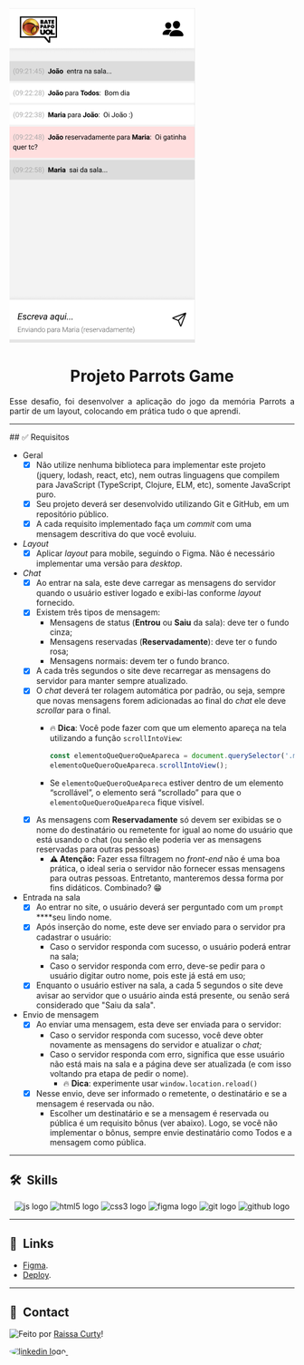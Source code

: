 ![Imagem 1](./layout-projeto.png "Imagem 1")

<h1 align="center">Projeto Parrots Game </h1>

<p align="justify">Esse desafio, foi desenvolver a aplicação do jogo da memória Parrots a partir de um layout, colocando em prática tudo o que aprendi.</p>
<hr/>
## ✅ Requisitos

- Geral
    - [x]  Não utilize nenhuma biblioteca para implementar este projeto (jquery, lodash, react, etc), nem outras linguagens que compilem para JavaScript (TypeScript, Clojure, ELM, etc), somente JavaScript puro.
    - [x]  Seu projeto deverá ser desenvolvido utilizando Git e GitHub, em um repositório público.
    - [x]  A cada requisito implementado faça um *commit* com uma mensagem descritiva do que você evoluiu.
- *Layout*
    - [x]  Aplicar *layout* para mobile, seguindo o Figma. Não é necessário implementar uma versão para *desktop*.
- *Chat*
    - [x]  Ao entrar na sala, este deve carregar as mensagens do servidor quando o usuário estiver logado e exibi-las conforme *layout* fornecido.
    - [x]  Existem três tipos de mensagem:
        - Mensagens de status (**Entrou** ou **Saiu** da sala): deve ter o fundo cinza;
        - Mensagens reservadas (**Reservadamente**): deve ter o fundo rosa;
        - Mensagens normais: devem ter o fundo branco.
    - [x]  A cada três segundos o site deve recarregar as mensagens do servidor para manter sempre atualizado.
    - [x]  O *chat* deverá ter rolagem automática por padrão, ou seja, sempre que novas mensagens forem adicionadas ao final do *chat* ele deve *scrollar* para o final.
        - 🔥 **Dica**: Você pode fazer com que um elemento apareça na tela utilizando a função `scrollIntoView`:
            
            ```jsx
            const elementoQueQueroQueApareca = document.querySelector('.mensagem');
            elementoQueQueroQueApareca.scrollIntoView();
            ```
            
        - Se `elementoQueQueroQueApareca` estiver dentro de um elemento “scrollável”, o elemento será “scrollado” para que o `elementoQueQueroQueApareca` fique visível.
    - [x]  As mensagens com **Reservadamente** só devem ser exibidas se o nome do destinatário ou remetente for igual ao nome do usuário que está usando o chat (ou senão ele poderia ver as mensagens reservadas para outras pessoas)
        - **⚠️ Atenção:** Fazer essa filtragem no *front-end* não é uma boa prática, o ideal seria o servidor não fornecer essas mensagens para outras pessoas. Entretanto, manteremos dessa forma por fins didáticos. Combinado? 😁
- Entrada na sala
    - [x]  Ao entrar no site, o usuário deverá ser perguntado com um `prompt` ****seu lindo nome.
    - [x]  Após inserção do nome, este deve ser enviado para o servidor pra cadastrar o usuário:
        - Caso o servidor responda com sucesso, o usuário poderá entrar na sala;
        - Caso o servidor responda com erro, deve-se pedir para o usuário digitar outro nome, pois este já está em uso;
    - [x]  Enquanto o usuário estiver na sala, a cada 5 segundos o site deve avisar ao servidor que o usuário ainda está presente, ou senão será considerado que "Saiu da sala".
- Envio de mensagem
    - [x]  Ao enviar uma mensagem, esta deve ser enviada para o servidor:
        - Caso o servidor responda com sucesso, você deve obter novamente as mensagens do servidor e atualizar o *chat;*
        - Caso o servidor responda com erro, significa que esse usuário não está mais na sala e a página deve ser atualizada (e com isso voltando pra etapa de pedir o nome).
            - 🔥 **Dica**: experimente usar `window.location.reload()`
    - [x]  Nesse envio, deve ser informado o remetente, o destinatário e se a mensagem é reservada ou não.
        - Escolher um destinatário e se a mensagem é reservada ou pública é um requisito bônus (ver abaixo). Logo, se você não implementar o bônus, sempre envie destinatário como Todos e a mensagem como pública.
<hr/>

## 🛠 &nbsp;Skills
<div align="center">
  <img src="https://cdn.jsdelivr.net/gh/devicons/devicon/icons/javascript/javascript-original.svg" height="40" width="52" alt="js logo"  />
  <img src="https://cdn.jsdelivr.net/gh/devicons/devicon/icons/html5/html5-original.svg" height="40" width="52" alt="html5 logo"  />
  <img src="https://cdn.jsdelivr.net/gh/devicons/devicon/icons/css3/css3-original.svg" height="40" width="52" alt="css3 logo"  />
  <img src="https://cdn.jsdelivr.net/gh/devicons/devicon/icons/figma/figma-original.svg" height="40" width="52" alt="figma logo"   />        
  <img src="https://cdn.jsdelivr.net/gh/devicons/devicon/icons/git/git-original.svg" height="40" width="52" alt="git logo"  />
  <img src="https://cdn.jsdelivr.net/gh/devicons/devicon/icons/github/github-original.svg" height="40" width="52" alt="github logo" />                                   
</div>
<hr/>

## 🚀 &nbsp;Links

- [Figma](https://www.figma.com/file/eviXSw3MnQVphvpalRT78c/Chat-UOL?node-id=0%3A1&t=Tl8FTcamuHGut3G8-0).<br/>
- [Deploy](https://projeto5-batepapouol-mocha.vercel.app/).<br/>
___

## 💬 &nbsp;Contact
<img align="left" src="https://avatars.githubusercontent.com/curtyraissa?size=100">

Feito por [Raissa Curty](https://github.com/curtyraissa)!

<a href="https://www.linkedin.com/in/raissa-curty/" target="_blank">
    <img style="border-radius:50%;" src="https://raw.githubusercontent.com/maurodesouza/profile-readme-generator/master/src/assets/icons/social/linkedin/default.svg" width="52" height="40" alt="linkedin logo"  />
  </a>&nbsp;
